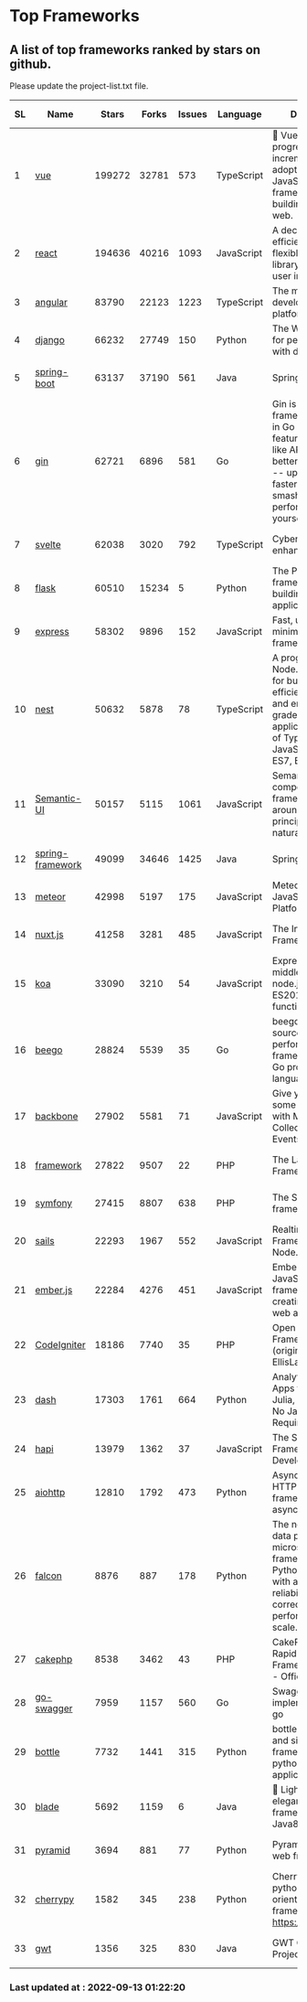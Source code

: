 # Top Frameworks
## A list of top frameworks ranked by stars on github.  
Please update the project-list.txt file.

| SL| Name  | Stars| Forks| Issues | Language | Description | Last Commit |
| --| ------| -----| ---- | ------ | -------- | ----------- | ----------- |
| 1 | [vue](https://github.com/vuejs/vue) | 199272 | 32781 | 573 | TypeScript | 🖖 Vue.js is a progressive, incrementally-adoptable JavaScript framework for building UI on the web. | 2022-09-01 06:31:31 |
| 2 | [react](https://github.com/facebook/react) | 194636 | 40216 | 1093 | JavaScript | A declarative, efficient, and flexible JavaScript library for building user interfaces. | 2022-09-13 01:16:29 |
| 3 | [angular](https://github.com/angular/angular) | 83790 | 22123 | 1223 | TypeScript | The modern web developer’s platform | 2022-09-12 20:25:46 |
| 4 | [django](https://github.com/django/django) | 66232 | 27749 | 150 | Python | The Web framework for perfectionists with deadlines. | 2022-09-12 11:52:06 |
| 5 | [spring-boot](https://github.com/spring-projects/spring-boot) | 63137 | 37190 | 561 | Java | Spring Boot | 2022-09-12 16:00:56 |
| 6 | [gin](https://github.com/gin-gonic/gin) | 62721 | 6896 | 581 | Go | Gin is a HTTP web framework written in Go (Golang). It features a Martini-like API with much better performance -- up to 40 times faster. If you need smashing performance, get yourself some Gin. | 2022-09-01 02:21:27 |
| 7 | [svelte](https://github.com/sveltejs/svelte) | 62038 | 3020 | 792 | TypeScript | Cybernetically enhanced web apps | 2022-09-11 19:30:02 |
| 8 | [flask](https://github.com/pallets/flask) | 60510 | 15234 | 5 | Python | The Python micro framework for building web applications. | 2022-09-11 13:33:56 |
| 9 | [express](https://github.com/expressjs/express) | 58302 | 9896 | 152 | JavaScript | Fast, unopinionated, minimalist web framework for node. | 2022-08-20 01:12:14 |
| 10 | [nest](https://github.com/nestjs/nest) | 50632 | 5878 | 78 | TypeScript | A progressive Node.js framework for building efficient, scalable, and enterprise-grade server-side applications on top of TypeScript & JavaScript (ES6, ES7, ES8) 🚀 | 2022-09-12 06:40:53 |
| 11 | [Semantic-UI](https://github.com/Semantic-Org/Semantic-UI) | 50157 | 5115 | 1061 | JavaScript | Semantic is a UI component framework based around useful principles from natural language. | 2022-09-12 16:12:52 |
| 12 | [spring-framework](https://github.com/spring-projects/spring-framework) | 49099 | 34646 | 1425 | Java | Spring Framework | 2022-09-12 18:32:36 |
| 13 | [meteor](https://github.com/meteor/meteor) | 42998 | 5197 | 175 | JavaScript | Meteor, the JavaScript App Platform | 2022-09-05 13:12:55 |
| 14 | [nuxt.js](https://github.com/nuxt/nuxt.js) | 41258 | 3281 | 485 | JavaScript | The Intuitive Vue(2) Framework | 2022-09-05 13:31:52 |
| 15 | [koa](https://github.com/koajs/koa) | 33090 | 3210 | 54 | JavaScript | Expressive middleware for node.js using ES2017 async functions | 2022-07-13 16:11:33 |
| 16 | [beego](https://github.com/beego/beego) | 28824 | 5539 | 35 | Go | beego is an open-source, high-performance web framework for the Go programming language. | 2022-07-30 08:03:02 |
| 17 | [backbone](https://github.com/jashkenas/backbone) | 27902 | 5581 | 71 | JavaScript | Give your JS App some Backbone with Models, Views, Collections, and Events | 2022-08-23 08:30:45 |
| 18 | [framework](https://github.com/laravel/framework) | 27822 | 9507 | 22 | PHP | The Laravel Framework. | 2022-09-12 19:07:18 |
| 19 | [symfony](https://github.com/symfony/symfony) | 27415 | 8807 | 638 | PHP | The Symfony PHP framework | 2022-09-12 18:04:29 |
| 20 | [sails](https://github.com/balderdashy/sails) | 22293 | 1967 | 552 | JavaScript | Realtime MVC Framework for Node.js | 2022-09-02 20:00:35 |
| 21 | [ember.js](https://github.com/emberjs/ember.js) | 22284 | 4276 | 451 | JavaScript | Ember.js - A JavaScript framework for creating ambitious web applications | 2022-09-07 14:38:29 |
| 22 | [CodeIgniter](https://github.com/bcit-ci/CodeIgniter) | 18186 | 7740 | 35 | PHP | Open Source PHP Framework (originally from EllisLab) | 2022-06-27 19:12:41 |
| 23 | [dash](https://github.com/plotly/dash) | 17303 | 1761 | 664 | Python | Analytical Web Apps for Python, R, Julia, and Jupyter. No JavaScript Required. | 2022-09-12 19:40:04 |
| 24 | [hapi](https://github.com/hapijs/hapi) | 13979 | 1362 | 37 | JavaScript | The Simple, Secure Framework Developers Trust | 2022-08-24 06:29:54 |
| 25 | [aiohttp](https://github.com/aio-libs/aiohttp) | 12810 | 1792 | 473 | Python | Asynchronous HTTP client/server framework for asyncio and Python | 2022-09-13 00:07:10 |
| 26 | [falcon](https://github.com/falconry/falcon) | 8876 | 887 | 178 | Python | The no-magic web data plane API and microservices framework for Python developers, with a focus on reliability, correctness, and performance at scale. | 2022-08-31 20:50:22 |
| 27 | [cakephp](https://github.com/cakephp/cakephp) | 8538 | 3462 | 43 | PHP | CakePHP: The Rapid Development Framework for PHP - Official Repository | 2022-09-11 19:57:18 |
| 28 | [go-swagger](https://github.com/go-swagger/go-swagger) | 7959 | 1157 | 560 | Go | Swagger 2.0 implementation for go | 2022-09-09 22:15:16 |
| 29 | [bottle](https://github.com/bottlepy/bottle) | 7732 | 1441 | 315 | Python | bottle.py is a fast and simple micro-framework for python web-applications. | 2022-09-05 15:24:52 |
| 30 | [blade](https://github.com/lets-blade/blade) | 5692 | 1159 | 6 | Java | :rocket: Lightning fast and elegant mvc framework for Java8 | 2022-05-10 12:38:06 |
| 31 | [pyramid](https://github.com/Pylons/pyramid) | 3694 | 881 | 77 | Python | Pyramid - A Python web framework | 2022-03-13 22:49:13 |
| 32 | [cherrypy](https://github.com/cherrypy/cherrypy) | 1582 | 345 | 238 | Python | CherryPy is a pythonic, object-oriented HTTP framework.      https://cherrypy.dev | 2022-07-17 20:36:25 |
| 33 | [gwt](https://github.com/gwtproject/gwt) | 1356 | 325 | 830 | Java | GWT Open Source Project | 2022-07-26 22:23:28 |

### Last updated at : 2022-09-13 01:22:20
